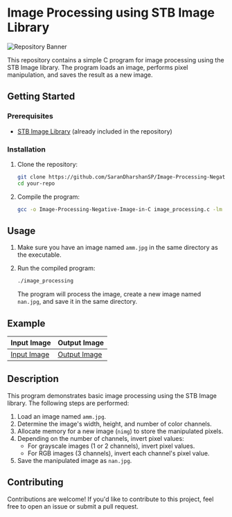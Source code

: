 # Image Processing using STB Image Library

![Repository Banner](https://socialify.git.ci/SaranDharshanSP/Image-Processing-Negative-Image-in-C/image?font=KoHo&language=1&name=1&owner=1&pattern=Floating%20Cogs&stargazers=1&theme=Dark)

This repository contains a simple C program for image processing using the STB Image library. The program loads an image, performs pixel manipulation, and saves the result as a new image.

## Getting Started

### Prerequisites

- [STB Image Library](https://github.com/nothings/stb) (already included in the repository)

### Installation

1. Clone the repository:

   ```sh
   git clone https://github.com/SaranDharshanSP/Image-Processing-Negative-Image-in-C.git
   cd your-repo
   ```

2. Compile the program:

   ```sh
   gcc -o Image-Processing-Negative-Image-in-C image_processing.c -lm
   ```

## Usage

1. Make sure you have an image named `amm.jpg` in the same directory as the executable.

2. Run the compiled program:

   ```sh
   ./image_processing
   ```

   The program will process the image, create a new image named `nan.jpg`, and save it in the same directory.

## Example

| Input Image | Output Image |
|-------------|--------------|
| [Input Image]() | [Output Image]() |

## Description

This program demonstrates basic image processing using the STB Image library. The following steps are performed:

1. Load an image named `amm.jpg`.
2. Determine the image's width, height, and number of color channels.
3. Allocate memory for a new image (`nimg`) to store the manipulated pixels.
4. Depending on the number of channels, invert pixel values:
   - For grayscale images (1 or 2 channels), invert pixel values.
   - For RGB images (3 channels), invert each channel's pixel value.
5. Save the manipulated image as `nan.jpg`.

## Contributing

Contributions are welcome! If you'd like to contribute to this project, feel free to open an issue or submit a pull request.


